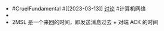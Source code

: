 - #CruelFundamental #[[2023-03-13]] [讨论](https://github.com/CYZH1307/CruelFundamental/tree/main/homework/202303/13) #计算机网络
-
- 2MSL 是一个来回的时间，即发送消息过去 + 对端 ACK 的时间